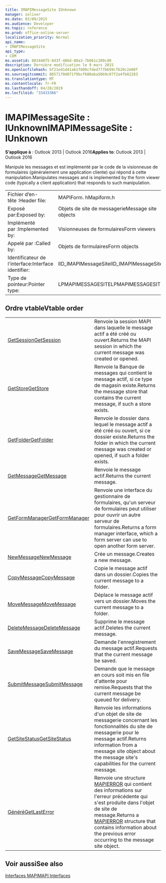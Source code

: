 ```yaml
---
title: IMAPIMessageSite IUnknown
manager: soliver
ms.date: 03/09/2015
ms.audience: Developer
ms.topic: reference
ms.prod: office-online-server
localization_priority: Normal
api_name:
- IMAPIMessageSite
api_type:
- COM
ms.assetid: 883448f5-0d3f-486d-80a3-7b961c209cd0
description: Dernière modification le 9 mars 2015
ms.openlocfilehash: bf21ed1d41a61f600cfded777b699cf620c2e00f
ms.sourcegitcommit: 8657170d071f9bcf680aba50b9c07f2a4fb82283
ms.translationtype: MT
ms.contentlocale: fr-FR
ms.lasthandoff: 04/28/2019
ms.locfileid: "33433366"
---
```

# <a name="imapimessagesite--iunknown"></a><span data-ttu-id="24209-103">IMAPIMessageSite : IUnknown</span><span class="sxs-lookup"><span data-stu-id="24209-103">IMAPIMessageSite : IUnknown</span></span>

  
  
<span data-ttu-id="24209-104">**S’applique à** : Outlook 2013 | Outlook 2016</span><span class="sxs-lookup"><span data-stu-id="24209-104">**Applies to**: Outlook 2013 | Outlook 2016</span></span> 
  
<span data-ttu-id="24209-105">Manipule les messages et est implémenté par le code de la visionneuse de formulaires (généralement une application cliente) qui répond à cette manipulation.</span><span class="sxs-lookup"><span data-stu-id="24209-105">Manipulates messages and is implemented by the form viewer code (typically a client application) that responds to such manipulation.</span></span>
  
|||
|:-----|:-----|
|<span data-ttu-id="24209-106">Fichier d’en-tête :</span><span class="sxs-lookup"><span data-stu-id="24209-106">Header file:</span></span>  <br/> |<span data-ttu-id="24209-107">MAPIForm. h</span><span class="sxs-lookup"><span data-stu-id="24209-107">Mapiform.h</span></span>  <br/> |
|<span data-ttu-id="24209-108">Exposé par:</span><span class="sxs-lookup"><span data-stu-id="24209-108">Exposed by:</span></span>  <br/> |<span data-ttu-id="24209-109">Objets de site de messagerie</span><span class="sxs-lookup"><span data-stu-id="24209-109">Message site objects</span></span>  <br/> |
|<span data-ttu-id="24209-110">Implémenté par :</span><span class="sxs-lookup"><span data-stu-id="24209-110">Implemented by:</span></span>  <br/> |<span data-ttu-id="24209-111">Visionneuses de formulaires</span><span class="sxs-lookup"><span data-stu-id="24209-111">Form viewers</span></span>  <br/> |
|<span data-ttu-id="24209-112">Appelé par :</span><span class="sxs-lookup"><span data-stu-id="24209-112">Called by:</span></span>  <br/> |<span data-ttu-id="24209-113">Objets de formulaires</span><span class="sxs-lookup"><span data-stu-id="24209-113">Form objects</span></span>  <br/> |
|<span data-ttu-id="24209-114">Identificateur de l'interface:</span><span class="sxs-lookup"><span data-stu-id="24209-114">Interface identifier:</span></span>  <br/> |<span data-ttu-id="24209-115">IID_IMAPIMessageSite</span><span class="sxs-lookup"><span data-stu-id="24209-115">IID_IMAPIMessageSite</span></span>  <br/> |
|<span data-ttu-id="24209-116">Type de pointeur:</span><span class="sxs-lookup"><span data-stu-id="24209-116">Pointer type:</span></span>  <br/> |<span data-ttu-id="24209-117">LPMAPIMESSAGESITE</span><span class="sxs-lookup"><span data-stu-id="24209-117">LPMAPIMESSAGESITE</span></span>  <br/> |
   
## <a name="vtable-order"></a><span data-ttu-id="24209-118">Ordre vtable</span><span class="sxs-lookup"><span data-stu-id="24209-118">Vtable order</span></span>

|||
|:-----|:-----|
|[<span data-ttu-id="24209-119">GetSession</span><span class="sxs-lookup"><span data-stu-id="24209-119">GetSession</span></span>](imapimessagesite-getsession.md) <br/> |<span data-ttu-id="24209-120">Renvoie la session MAPI dans laquelle le message actif a été créé ou ouvert.</span><span class="sxs-lookup"><span data-stu-id="24209-120">Returns the MAPI session in which the current message was created or opened.</span></span>  <br/> |
|[<span data-ttu-id="24209-121">GetStore</span><span class="sxs-lookup"><span data-stu-id="24209-121">GetStore</span></span>](imapimessagesite-getstore.md) <br/> |<span data-ttu-id="24209-122">Renvoie la Banque de messages qui contient le message actif, si ce type de magasin existe.</span><span class="sxs-lookup"><span data-stu-id="24209-122">Returns the message store that contains the current message, if such a store exists.</span></span>  <br/> |
|[<span data-ttu-id="24209-123">GetFolder</span><span class="sxs-lookup"><span data-stu-id="24209-123">GetFolder</span></span>](imapimessagesite-getfolder.md) <br/> |<span data-ttu-id="24209-124">Renvoie le dossier dans lequel le message actif a été créé ou ouvert, si ce dossier existe.</span><span class="sxs-lookup"><span data-stu-id="24209-124">Returns the folder in which the current message was created or opened, if such a folder exists.</span></span>  <br/> |
|[<span data-ttu-id="24209-125">GetMessage</span><span class="sxs-lookup"><span data-stu-id="24209-125">GetMessage</span></span>](imapimessagesite-getmessage.md) <br/> |<span data-ttu-id="24209-126">Renvoie le message actif.</span><span class="sxs-lookup"><span data-stu-id="24209-126">Returns the current message.</span></span>  <br/> |
|[<span data-ttu-id="24209-127">GetFormManager</span><span class="sxs-lookup"><span data-stu-id="24209-127">GetFormManager</span></span>](imapimessagesite-getformmanager.md) <br/> |<span data-ttu-id="24209-128">Renvoie une interface du gestionnaire de formulaires, qu'un serveur de formulaires peut utiliser pour ouvrir un autre serveur de formulaires.</span><span class="sxs-lookup"><span data-stu-id="24209-128">Returns a form manager interface, which a form server can use to open another form server.</span></span>  <br/> |
|[<span data-ttu-id="24209-129">NewMessage</span><span class="sxs-lookup"><span data-stu-id="24209-129">NewMessage</span></span>](imapimessagesite-newmessage.md) <br/> |<span data-ttu-id="24209-130">Crée un message.</span><span class="sxs-lookup"><span data-stu-id="24209-130">Creates a new message.</span></span>  <br/> |
|[<span data-ttu-id="24209-131">CopyMessage</span><span class="sxs-lookup"><span data-stu-id="24209-131">CopyMessage</span></span>](imapimessagesite-copymessage.md) <br/> |<span data-ttu-id="24209-132">Copie le message actif dans un dossier.</span><span class="sxs-lookup"><span data-stu-id="24209-132">Copies the current message to a folder.</span></span>  <br/> |
|[<span data-ttu-id="24209-133">MoveMessage</span><span class="sxs-lookup"><span data-stu-id="24209-133">MoveMessage</span></span>](imapimessagesite-movemessage.md) <br/> |<span data-ttu-id="24209-134">Déplace le message actif vers un dossier.</span><span class="sxs-lookup"><span data-stu-id="24209-134">Moves the current message to a folder.</span></span>  <br/> |
|[<span data-ttu-id="24209-135">DeleteMessage</span><span class="sxs-lookup"><span data-stu-id="24209-135">DeleteMessage</span></span>](imapimessagesite-deletemessage.md) <br/> |<span data-ttu-id="24209-136">Supprime le message actif.</span><span class="sxs-lookup"><span data-stu-id="24209-136">Deletes the current message.</span></span>  <br/> |
|[<span data-ttu-id="24209-137">SaveMessage</span><span class="sxs-lookup"><span data-stu-id="24209-137">SaveMessage</span></span>](imapimessagesite-savemessage.md) <br/> |<span data-ttu-id="24209-138">Demande l'enregistrement du message actif.</span><span class="sxs-lookup"><span data-stu-id="24209-138">Requests that the current message be saved.</span></span>  <br/> |
|[<span data-ttu-id="24209-139">SubmitMessage</span><span class="sxs-lookup"><span data-stu-id="24209-139">SubmitMessage</span></span>](imapimessagesite-submitmessage.md) <br/> |<span data-ttu-id="24209-140">Demande que le message en cours soit mis en file d'attente pour remise.</span><span class="sxs-lookup"><span data-stu-id="24209-140">Requests that the current message be queued for delivery.</span></span>  <br/> |
|[<span data-ttu-id="24209-141">GetSiteStatus</span><span class="sxs-lookup"><span data-stu-id="24209-141">GetSiteStatus</span></span>](imapimessagesite-getsitestatus.md) <br/> |<span data-ttu-id="24209-142">Renvoie les informations d'un objet de site de messagerie concernant les fonctionnalités du site de messagerie pour le message actif.</span><span class="sxs-lookup"><span data-stu-id="24209-142">Returns information from a message site object about the message site's capabilities for the current message.</span></span>  <br/> |
|[<span data-ttu-id="24209-143">Généré</span><span class="sxs-lookup"><span data-stu-id="24209-143">GetLastError</span></span>](imapimessagesite-getlasterror.md) <br/> |<span data-ttu-id="24209-144">Renvoie une structure [MAPIERROR](mapierror.md) qui contient des informations sur l'erreur précédente qui s'est produite dans l'objet de site de message.</span><span class="sxs-lookup"><span data-stu-id="24209-144">Returns a [MAPIERROR](mapierror.md) structure that contains information about the previous error occurring to the message site object.</span></span>  <br/> |
   
## <a name="see-also"></a><span data-ttu-id="24209-145">Voir aussi</span><span class="sxs-lookup"><span data-stu-id="24209-145">See also</span></span>



[<span data-ttu-id="24209-146">Interfaces MAPI</span><span class="sxs-lookup"><span data-stu-id="24209-146">MAPI Interfaces</span></span>](mapi-interfaces.md)

